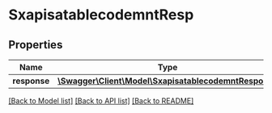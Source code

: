 # SxapisatablecodemntResp

## Properties
Name | Type | Description | Notes
------------ | ------------- | ------------- | -------------
**response** | [**\Swagger\Client\Model\SxapisatablecodemntResponse**](SxapisatablecodemntResponse.md) |  | [optional] 

[[Back to Model list]](../README.md#documentation-for-models) [[Back to API list]](../README.md#documentation-for-api-endpoints) [[Back to README]](../README.md)


